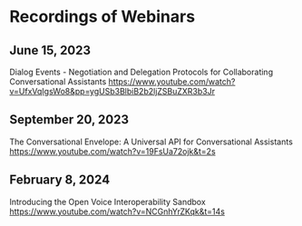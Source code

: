 # Recordings of Webinars #

## June 15, 2023 ##
Dialog Events - Negotiation and Delegation Protocols for Collaborating Conversational Assistants  https://www.youtube.com/watch?v=UfxVqIgsWo8&pp=ygUSb3BlbiB2b2ljZSBuZXR3b3Jr

## September 20, 2023 ##
The Conversational Envelope: A Universal API for Conversational Assistants
https://www.youtube.com/watch?v=19FsUa72ojk&t=2s

## February 8, 2024  ##

Introducing the Open Voice Interoperability Sandbox
 https://www.youtube.com/watch?v=NCGnhYrZKqk&t=14s    
